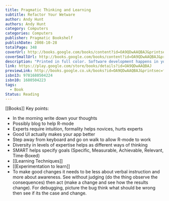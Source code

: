 ```yaml
---
title: Pragmatic Thinking and Learning
subtitle: Refactor Your Wetware
author: Andy Hunt
authors: Andy Hunt
category: Computers
categories: Computers
publisher: Pragmatic Bookshelf
publishDate: 2008-10-28
totalPage: 348
coverUrl: http://books.google.com/books/content?id=OA9QDwAAQBAJ&printsec=frontcover&img=1&zoom=1&edge=curl&source=gbs_api
coverSmallUrl: http://books.google.com/books/content?id=OA9QDwAAQBAJ&printsec=frontcover&img=1&zoom=5&edge=curl&source=gbs_api
description: "Printed in full color. Software development happens in your head. Not in an editor, IDE, or designtool. You're well educated on how to work with software and hardware, but what about wetware--our own brains? Learning new skills and new technology is critical to your career, and it's all in your head. In this book by Andy Hunt, you'll learn how our brains are wired, and how to take advantage of your brain's architecture. You'll learn new tricks and tipsto learn more, faster, and retain more of what you learn. You need a pragmatic approach to thinking and learning. You need to Refactor Your Wetware. Programmers have to learn constantly; not just the stereotypical new technologies, but also the problem domain of the application, the whims of the user community, the quirks of your teammates, the shifting sands of the industry, and the evolving characteristics of the project itself as it is built. We'll journey together through bits of cognitive and neuroscience, learning and behavioral theory. You'll see some surprising aspects of how our brains work, and how you can take advantage of the system to improve your own learning and thinking skills. In this book you'll learn how to: Use the Dreyfus Model of Skill Acquisition to become more expert Leverage the architecture of the brain to strengthen different thinking modes Avoid common &quot;known bugs&quot; in your mind Learn more deliberately and more effectively Manage knowledge more efficiently"
link: https://play.google.com/store/books/details?id=OA9QDwAAQBAJ
previewLink: http://books.google.co.uk/books?id=OA9QDwAAQBAJ&printsec=frontcover&dq=Pragmatic+Thinking&hl=&as_pt=BOOKS&cd=1&source=gbs_api
isbn13: 9781680504224
isbn10: 1680504223
tags:
  - Book
Status: Reading
---
```

[[Books]]
Key points:
- In the morning write down your thoughts
- Possibly blog to help R-mode 
- Experts require intuition, formality helps novices, hurts experts
- Good UI actually makes your app better
- Step away from keyboard and go on walk to allow R-mode to work
- Diversity in levels of expertise helps as different ways of thinking
- SMART helps specify goals (Specific, Measurable, Achievable, Relevant, Time-Boxed)
- [[Learning Techniques]]
- [[Experimentation to learn]]
- To make good changes it needs to be less about verbal instruction and more about awareness. See without judging (do the thing observe the consequences) then act (make a change and see how the results change). For debugging, picture the bug think what should be wrong then see if its the case and change.